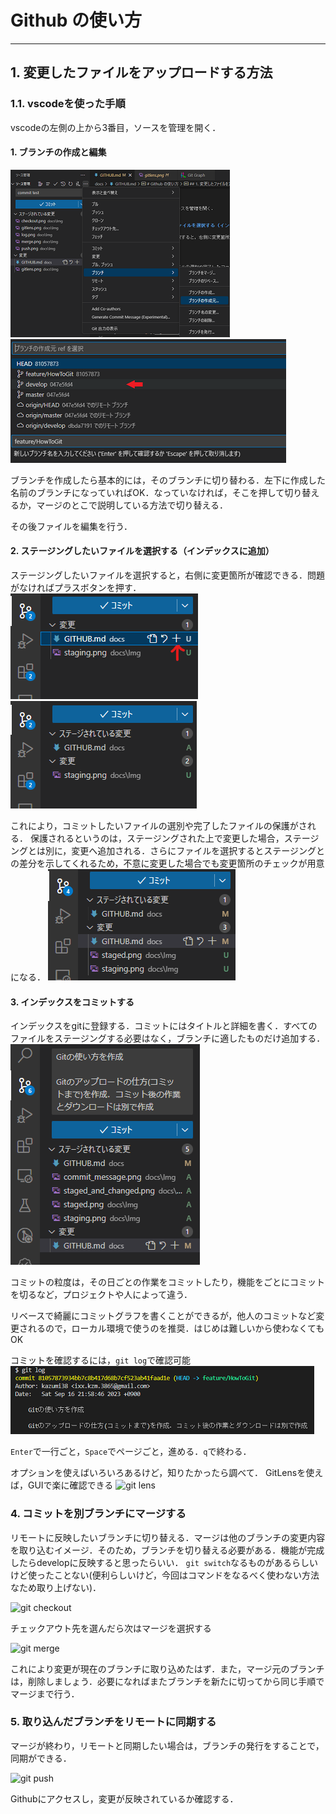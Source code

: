 # Github の使い方

---

## 1. 変更したファイルをアップロードする方法

### 1.1. vscodeを使った手順

vscodeの左側の上から3番目，ソースを管理を開く．

#### 1. ブランチの作成と編集

![git branch](Img/branch.png)
![branch create](Img/branch_create.png)

ブランチを作成したら基本的には，そのブランチに切り替わる．左下に作成した名前のブランチになっていればOK．なっていなければ，そこを押して切り替えるか，マージのとこで説明している方法で切り替える．

その後ファイルを編集を行う．

#### 2. ステージングしたいファイルを選択する（インデックスに追加）

ステージングしたいファイルを選択すると，右側に変更箇所が確認できる．問題がなければプラスボタンを押す．
![staging](Img/staging.png)
![staging](Img/staged.png)

これにより，コミットしたいファイルの選別や完了したファイルの保護がされる．
保護されるというのは，ステージングされた上で変更した場合，ステージングとは別に，変更へ追加される．さらにファイルを選択するとステージングとの差分を示してくれるため，不意に変更した場合でも変更箇所のチェックが用意になる．
![stage and change](Img/staged_and_changed.png)

#### 3. インデックスをコミットする

インデックスをgitに登録する．コミットにはタイトルと詳細を書く．すべてのファイルをステージングする必要はなく，ブランチに適したものだけ追加する．
![commit message](Img/commit_message.png)

コミットの粒度は，その日ごとの作業をコミットしたり，機能をごとにコミットを切るなど，プロジェクトや人によって違う．

リベースで綺麗にコミットグラフを書くことができるが，他人のコミットなど変更されるので，ローカル環境で使うのを推奨．はじめは難しいから使わなくてもOK

コミットを確認するには，```git log```で確認可能
![git log](Img/log.png)

```Enter```で一行ごと，```Space```でページごと，進める．```q```で終わる．

オプションを使えばいろいろあるけど，知りたかったら調べて．
GitLensを使えば，GUIで楽に確認できる
![git lens](Img/gitlens.png)

### 4. コミットを別ブランチにマージする

リモートに反映したいブランチに切り替える．マージは他のブランチの変更内容を取り込むイメージ．そのため，ブランチを切り替える必要がある．機能が完成したらdevelopに反映すると思ったらいい．
```git switch```なるものがあるらしいけど使ったことない(便利らしいけど，今回はコマンドをなるべく使わない方法なため取り上げない)．

![git checkout](Img/checkout.png)

チェックアウト先を選んだら次はマージを選択する

![git merge](Img/merge.png)

これにより変更が現在のブランチに取り込めたはず．また，マージ元のブランチは，削除しましょう．必要になればまたブランチを新たに切ってから同じ手順でマージまで行う．

### 5. 取り込んだブランチをリモートに同期する

マージが終わり，リモートと同期したい場合は，ブランチの発行をすることで，同期ができる．

![git push](Img/push.png)

Githubにアクセスし，変更が反映されているか確認する．
